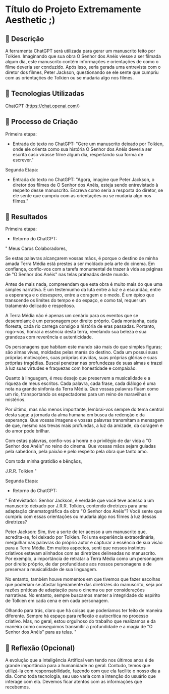 # Título do Projeto Extremamente Aesthetic ;)

## 📒 Descrição
A ferramenta ChatGPT será utilizada para gerar um manuscrito feito por Tolkien.
Imaginando que sua obra O Senhor dos Anéis viesse a ser filmada algum dia, este manuscrito contém informações e orientações de como o filme deveria ser conduzido.
Após isso, seria gerada uma entrevista com o diretor dos filmes, Peter Jackson, questionando se ele sente que cumpriu com as orientações de Tolkien ou se mudaria algo nos filmes.

## 🤖 Tecnologias Utilizadas
ChatGPT (https://chat.openai.com/)

## 🧐 Processo de Criação
Primeira etapa:
 - Entrada do texto no ChatGPT: "Gere um manuscrito deixado por Tolkien, onde ele orienta como sua história O Senhor dos Anéis deveria ser escrita caso virasse filme algum dia, respeitando sua forma de escrever."


Segunda Etapa:
 - Entrada do texto no ChatGPT: "Agora, imagine que Peter Jackson, o diretor dos filmes de O Senhor dos Anéis, esteja sendo entrevistado à respeito desse manuscrito. Escreva como seria a resposta do diretor, se ele sente que cumpriu com as orientações ou se mudaria algo nos filmes."

## 🚀 Resultados
Primeira etapa:
 - Retorno do ChatGPT:

"
Meus Caros Colaboradores,

Se estas palavras alcançarem vossas mãos, é porque o destino de minha amada Terra Média está prestes a ser moldado pela arte do cinema. Em confiança, confio-vos com a tarefa monumental de trazer à vida as páginas de "O Senhor dos Anéis" nas telas prateadas deste mundo.

Antes de mais nada, compreendam que esta obra é muito mais do que uma simples narrativa. É um testemunho da luta entre a luz e a escuridão, entre a esperança e o desespero, entre a coragem e o medo. É um épico que transcende os limites do tempo e do espaço, e como tal, requer um tratamento delicado e respeitoso.

A Terra Média não é apenas um cenário para os eventos que se desenrolam; é um personagem por direito próprio. Cada montanha, cada floresta, cada rio carrega consigo a história de eras passadas. Portanto, rogo-vos, honrai a essência desta terra, revelando sua beleza e sua grandeza com reverência e autenticidade.

Os personagens que habitam este mundo são mais do que simples figuras; são almas vivas, moldadas pelas marés do destino. Cada um possui suas próprias motivações, suas próprias dúvidas, suas próprias glórias e suas próprias tragédias. Buscai penetrar nas profundezas de suas almas e trazei à luz suas virtudes e fraquezas com honestidade e compaixão.

Quanto à linguagem, é meu desejo que preservem a musicalidade e a riqueza de meus escritos. Cada palavra, cada frase, cada diálogo é uma nota na grande sinfonia da Terra Média. Que vossas palavras fluam como um rio, transportando os espectadores para um reino de maravilhas e mistérios.

Por último, mas não menos importante, lembrai-vos sempre do tema central desta saga: a jornada da alma humana em busca da redenção e da esperança. Que vossas imagens e vossas palavras transmitam a mensagem de que, mesmo nas trevas mais profundas, a luz da amizade, da coragem e do amor pode brilhar.

Com estas palavras, confio-vos a honra e o privilégio de dar vida a "O Senhor dos Anéis" no reino do cinema. Que vossas mãos sejam guiadas pela sabedoria, pela paixão e pelo respeito pela obra que tanto amo.

Com toda minha gratidão e bênçãos,

J.R.R. Tolkien
"

Segunda Etapa:
 - Retorno do ChatGPT:

"
Entrevistador: Senhor Jackson, é verdade que você teve acesso a um manuscrito deixado por J.R.R. Tolkien, contendo diretrizes para uma adaptação cinematográfica da obra "O Senhor dos Anéis"? Você sente que cumpriu com essas orientações ou mudaria algo nos filmes à luz dessas diretrizes?

Peter Jackson: Sim, tive a sorte de ter acesso a um manuscrito que, acredita-se, foi deixado por Tolkien. Foi uma experiência extraordinária, mergulhar nas palavras do próprio autor e capturar a essência de sua visão para a Terra Média. Em muitos aspectos, senti que nossos instintos criativos estavam alinhados com as diretrizes delineadas no manuscrito. Por exemplo, a importância de retratar a Terra Média como um personagem por direito próprio, de dar profundidade aos nossos personagens e de preservar a musicalidade de sua linguagem.

No entanto, também houve momentos em que tivemos que fazer escolhas que poderiam se afastar ligeiramente das diretrizes do manuscrito, seja por razões práticas de adaptação para o cinema ou por considerações narrativas. No entanto, sempre buscamos manter a integridade do espírito de Tolkien em cada cena e em cada personagem.

Olhando para trás, claro que há coisas que poderíamos ter feito de maneira diferente. Sempre há espaço para reflexão e autocrítica no processo criativo. Mas, no geral, estou orgulhoso do trabalho que realizamos e da maneira como conseguimos transmitir a profundidade e a magia de "O Senhor dos Anéis" para as telas.
"


## 💭 Reflexão (Opcional)
A evolução que a Inteligência Artifical vem tendo nos últimos anos é de grande importância para a humanidade no geral. Contudo, temos que utilizá-la com responsabilidade, fazendo com que ela facilite o nosso dia a dia. Como toda tecnologia, seu uso varia com a intenção do usuário que interage com ela. Devemos ficar atentos com as informações que recebemos.


